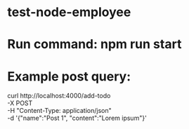 # test-node-employee

# Run command: npm run start

# Example post query:
curl http://localhost:4000/add-todo \
  -X POST \
  -H "Content-Type: application/json" \
  -d '{"name":"Post 1", "content":"Lorem ipsum"}'

